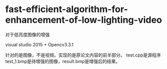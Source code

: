 # fast-efficient-algorithm-for-enhancement-of-low-lighting-video
对于低亮度图像的增强

visual studio 2015 + Opencv3.3.1

针对的是图像，不是视频。实现的是原论文内容的前半部分。
test.cpp是源程序test_1.bmp是待增强的图像，result.bmp是增强后的结果。
